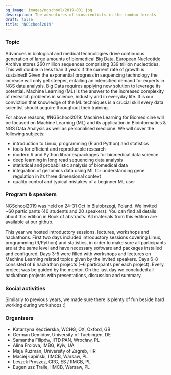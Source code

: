 ```yaml
---
bg_image: images/ngschool/2019-001.jpg
description: The adventures of bioscientists in the random forests 
draft: false
title: "NGSchool2019"
---
```


### Topic

Advances in biological and medical technologies drive continuous generation of large amounts of biomedical Big Data. 
European Nucleotide Archive stores 260 million sequences comprising 339 trillion nucleotides. This will double in less than 3 years 
if the current rate of growth is sustained! Given the exponential progress in sequencing technology the increase will only get steeper, 
entailing an intensified demand for experts in NGS data analysis. Big Data requires applying new solution to leverage its potential. 
Machine Learning (ML) is the answer to the increased complexity of research problems in science, industry and in everyday life. 
It is our conviction that knowledge of the ML techniques is a crucial skill every data scientist should acquire throughout their training.


For above reasons, #NGSchool2019: Machine Learning for Biomedicine will be focused on Machine Learning (ML) and its application in 
Bioinformatics & NGS Data Analysis as well as personalised medicine. We will cover the following subjects:  

- introduction to Linux, programming (R and Python) and statistics
- tools for efficient and reproducible research
- modern R and Python libraries/packages for biomedical data science
- deep learning in long read sequencing data analysis
- statistical and probabilistic analysis of biomedical data
- integration of genomics data using ML for understanding gene regulation in its three dimensional context
- quality control and typical mistakes of a beginner ML user


### Program & speakers

NGSchool2019 was held on 24-31 Oct in Białobrzegi, Poland. We invited ~60 participants (40 students and 20 speakers). 
You can find all details about this edition in Book of abstracts. All materials from this edition are available at our github.

This year we hosted introductory sessions, lectures, workshops and hackathons. First two days included introductory sessions covering Linux, 
programming (R/Python) and statistics, in order to make sure all participants are at the same level and have necessary software and packages installed 
and configured. Days 3-5 were filled with workshops and lectures on Machine Learning related topics given by the invited speakers. Days 6-8 consisted of 
6 hackathon projects (~6 participants per each project). Every project was be guided by the mentor. On the last day we concluded all hackathon projects 
with presentations, discussion and summary.

### Social activities

Similarly to previous years, we made sure there is plenty of fun beside hard working during workshops :)  

### Organisers

* Katarzyna Kędzierska, WCHG, OX, Oxford, GB
* German Demidov, University of Tuebingen, DE
* Samantha Filipów, IITD PAN, Wrocław, PL
* Alina Frolova, IMBG, Kyiv, UA
* Maja Kuzman, University of Zagreb, HR
* Maciej Łapiński, IIMCB, Warsaw, PL
* Leszek Pryszcz, CRG, ES / IIMCB, PL
* Eugeniusz Tralle, IIMCB, Warsaw, PL